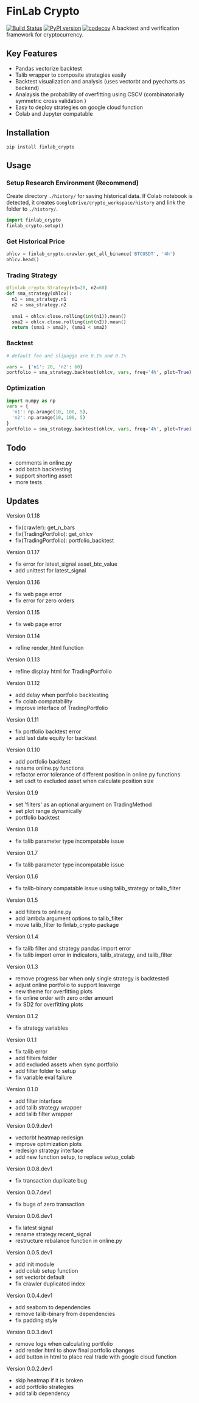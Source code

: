 # FinLab Crypto
[![Build Status](https://travis-ci.com/finlab-python/finlab_crypto.svg?branch=master)](https://travis-ci.com/finlab-python/finlab_crypto) [![PyPI version](https://badge.fury.io/py/finlab-crypto.svg)](https://badge.fury.io/py/finlab-crypto) [![codecov](https://codecov.io/gh/finlab-python/finlab_crypto/branch/master/graph/badge.svg?token=POS648UJ10)](https://codecov.io/gh/finlab-python/finlab_crypto)
A backtest and verification framework for cryptocurrency.
## Key Features
* Pandas vectorize backtest
* Talib wrapper to composite strategies easily
* Backtest visualization and analysis (uses vectorbt and pyecharts as backend)
* Analaysis the probability of overfitting using CSCV (combinatorially symmetric cross validation )
* Easy to deploy strategies on google cloud function
* Colab and Jupyter compatable
## Installation
```
pip install finlab_crypto
```
## Usage
### Setup Research Environment (Recommend)
Create directory `./history/` for saving historical data. If Colab notebook is detected, it creates `GoogleDrive/crypto_workspace/history` and link the folder to `./history/`.
``` python
import finlab_crypto
finlab_crypto.setup()
```
### Get Historical Price
``` python
ohlcv = finlab_crypto.crawler.get_all_binance('BTCUSDT', '4h')
ohlcv.head()
```
### Trading Strategy
``` python
@finlab_crypto.Strategy(n1=20, n2=60)
def sma_strategy(ohlcv):
  n1 = sma_strategy.n1
  n2 = sma_strategy.n2
  
  sma1 = ohlcv.close.rolling(int(n1)).mean()
  sma2 = ohlcv.close.rolling(int(n2)).mean()
  return (sma1 > sma2), (sma1 < sma2)
```
### Backtest
``` python
# default fee and slipagge are 0.1% and 0.1%

vars =  {'n1': 20, 'n2': 60}
portfolio = sma_strategy.backtest(ohlcv, vars, freq='4h', plot=True)
```

### Optimization
``` python
import numpy as np
vars = {
  'n1': np.arange(10, 100, 5), 
  'n2': np.arange(10, 100, 5)
}
portfolio = sma_strategy.backtest(ohlcv, vars, freq='4h', plot=True)
```

## Todo
* comments in online.py
* add batch backtesting
* support shorting asset
* more tests

## Updates
Version 0.1.18
* fix(crawler): get_n_bars
* fix(TradingPortfolio): get_ohlcv
* fix(TradingPortfolio): portfolio_backtest

Version 0.1.17
* fix error for latest_signal asset_btc_value
* add unittest for latest_signal

Version 0.1.16
* fix web page error
* fix error for zero orders

Version 0.1.15
* fix web page error

Version 0.1.14
* refine render_html function

Version 0.1.13
* refine display html for TradingPortfolio

Version 0.1.12
* add delay when portfolio backtesting
* fix colab compatability
* improve interface of TradingPortfolio

Version 0.1.11
* fix portfolio backtest error
* add last date equity for backtest

Version 0.1.10
* add portfolio backtest
* rename online.py functions
* refactor error tolerance of different position in online.py functions
* set usdt to excluded asset when calculate position size

Version 0.1.9
* set 'filters' as an optional argument on TradingMethod
* set plot range dynamically
* portfolio backtest

Version 0.1.8
* fix talib parameter type incompatable issue

Version 0.1.7
* fix talib parameter type incompatable issue

Version 0.1.6
* fix talib-binary compatable issue using talib_strategy or talib_filter

Version 0.1.5
* add filters to online.py
* add lambda argument options to talib_filter
* move talib_filter to finlab_crypto package

Version 0.1.4
* fix talib filter and strategy pandas import error
* fix talib import error in indicators, talib_strategy, and talib_filter

Version 0.1.3
* remove progress bar when only single strategy is backtested
* adjust online portfolio to support leaverge
* new theme for overfitting plots
* fix online order with zero order amount
* fix SD2 for overfitting plots

Version 0.1.2
* fix strategy variables

Version 0.1.1
* fix talib error
* add filters folder
* add excluded assets when sync portfolio
* add filter folder to setup
* fix variable eval failure

Version 0.1.0
* add filter interface
* add talib strategy wrapper
* add talib filter wrapper

Version 0.0.9.dev1
* vectorbt heatmap redesign
* improve optimization plots
* redesign strategy interface
* add new function setup, to replace setup_colab

Version 0.0.8.dev1
* fix transaction duplicate bug

Version 0.0.7.dev1
* fix bugs of zero transaction

Version 0.0.6.dev1
* fix latest signal
* rename strategy.recent_signal
* restructure rebalance function in online.py

Version 0.0.5.dev1
* add init module
* add colab setup function
* set vectorbt default
* fix crawler duplicated index

Version 0.0.4.dev1
* add seaborn to dependencies
* remove talib-binary from dependencies
* fix padding style

Version 0.0.3.dev1
* remove logs when calculating portfolio
* add render html to show final portfolio changes
* add button in html to place real trade with google cloud function

Version 0.0.2.dev1
* skip heatmap if it is broken
* add portfolio strategies
* add talib dependency
